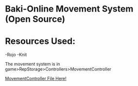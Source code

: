 # Baki-Online Movement System (Open Source)

# Resources Used:
-Rojo
-Knit

The movement system is in game>RepStorage>Controllers>MovementController

<a href = "(Rise-Of-Glory_Baki/src/shared/Controllers/MovementController.lua)"> MovementController File Here!</a>
